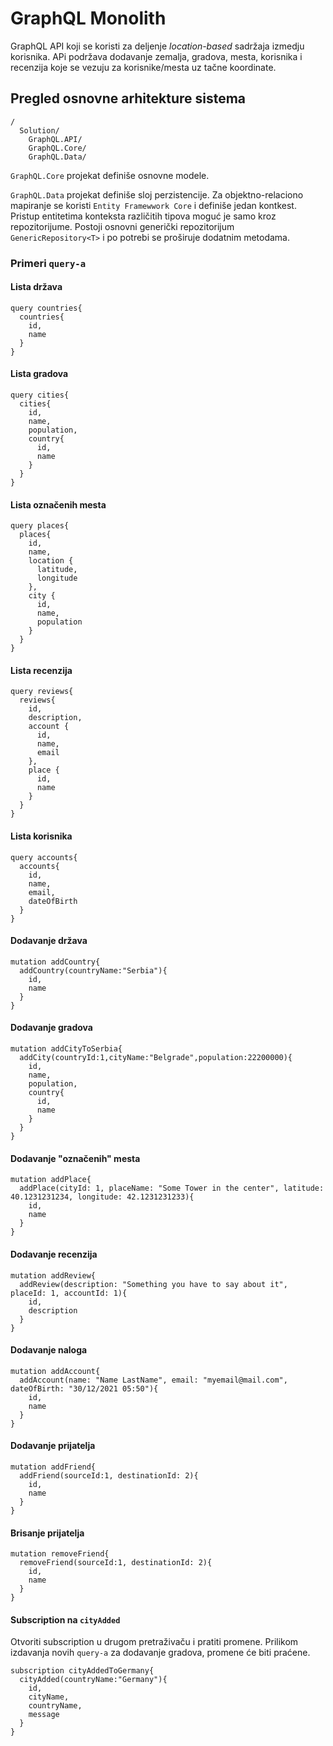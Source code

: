 # GraphQL Monolith

GraphQL API koji se koristi za deljenje *location-based* sadržaja izmedju korisnika. APi podržava dodavanje zemalja, gradova, mesta, korisnika i recenzija koje se vezuju za korisnike/mesta uz tačne koordinate.

## Pregled osnovne arhitekture sistema

```
/
  Solution/
    GraphQL.API/
    GraphQL.Core/
    GraphQL.Data/
```

`GraphQL.Core` projekat definiše osnovne modele.

`GraphQL.Data` projekat definiše sloj perzistencije. Za objektno-relaciono mapiranje se koristi `Entity Framewwork Core` i definiše jedan kontkest. Pristup entitetima konteksta različitih tipova moguć je samo kroz repozitorijume. Postoji osnovni generički repozitorijum `GenericRepository<T>` i po potrebi se proširuje dodatnim metodama.


### Primeri `query-a`

#### Lista država

```
query countries{
  countries{
    id,
    name
  }
}
```

#### Lista gradova

```
query cities{
  cities{
    id,
    name,
    population,
    country{
      id,
      name
    }
  }
}
```

#### Lista označenih mesta

```
query places{
  places{
    id,
    name,
    location {
      latitude,
      longitude
    },
    city {
      id,
      name,
      population
    }
  }
}
```

#### Lista recenzija

```
query reviews{
  reviews{
    id,
    description,
    account {
      id,
      name,
      email
    },
    place {
      id,
      name
    }
  }
}
```

#### Lista korisnika

```
query accounts{
  accounts{
    id,
    name,
    email,
    dateOfBirth
  }
}
```

#### Dodavanje država

```
mutation addCountry{
  addCountry(countryName:"Serbia"){
    id,
    name
  }
}
```

#### Dodavanje gradova

```
mutation addCityToSerbia{
  addCity(countryId:1,cityName:"Belgrade",population:22200000){
    id,
    name,
    population,
    country{
      id,
      name
    }
  }
}
```

#### Dodavanje "označenih" mesta
```
mutation addPlace{
  addPlace(cityId: 1, placeName: "Some Tower in the center", latitude: 40.1231231234, longitude: 42.1231231233){
    id,
    name
  }
}
```

#### Dodavanje recenzija

```
mutation addReview{
  addReview(description: "Something you have to say about it", placeId: 1, accountId: 1){
    id,
    description
  }
}
```

#### Dodavanje naloga

```
mutation addAccount{
  addAccount(name: "Name LastName", email: "myemail@mail.com", dateOfBirth: "30/12/2021 05:50"){
    id,
    name
  }
}
```

#### Dodavanje prijatelja

```
mutation addFriend{
  addFriend(sourceId:1, destinationId: 2){
    id,
    name
  }
}
```

#### Brisanje prijatelja

```
mutation removeFriend{
  removeFriend(sourceId:1, destinationId: 2){
    id,
    name
  }
}
```

#### Subscription na `cityAdded`

Otvoriti subscription u drugom pretraživaču i pratiti promene. Prilikom izdavanja novih `query-a` za dodavanje gradova, promene će biti praćene.

```
subscription cityAddedToGermany{
  cityAdded(countryName:"Germany"){
    id,
    cityName,
    countryName,
    message
  }
}
```
